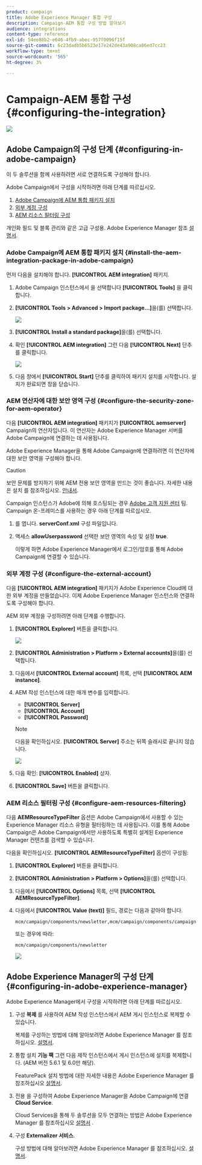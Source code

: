 ```yaml
---
product: campaign
title: Adobe Experience Manager 통합 구성
description: Campaign-AEM 통합 구성 방법 알아보기
audience: integrations
content-type: reference
exl-id: 54ee88b2-e646-4fb9-abec-957f0096f15f
source-git-commit: 6c23dadb5b6523e17e242de43a908ca86ed7cc23
workflow-type: tm+mt
source-wordcount: '565'
ht-degree: 3%

---
```


# Campaign-AEM 통합 구성{#configuring-the-integration}

![](../../assets/common.svg)

## Adobe Campaign의 구성 단계 {#configuring-in-adobe-campaign}

이 두 솔루션을 함께 사용하려면 서로 연결하도록 구성해야 합니다.

Adobe Campaign에서 구성을 시작하려면 아래 단계를 따르십시오.

1. [Adobe Campaign에 AEM 통합 패키지 설치](#install-the-aem-integration-package-in-adobe-campaign)
1. [외부 계정 구성](#configure-the-external-account)
1. [AEM 리소스 필터링 구성](#configure-aem-resources-filtering)

개인화 필드 및 블록 관리와 같은 고급 구성용. Adobe Experience Manager 참조 [설명서](https://helpx.adobe.com/experience-manager/6-5/sites/administering/using/campaignonpremise.html).

### Adobe Campaign에 AEM 통합 패키지 설치 {#install-the-aem-integration-package-in-adobe-campaign}

먼저 다음을 설치해야 합니다. **[!UICONTROL AEM integration]** 패키지.

1. Adobe Campaign 인스턴스에서 을 선택합니다 **[!UICONTROL Tools]** 을 클릭합니다.
1. **[!UICONTROL Tools > Advanced > Import package...]**&#x200B;을(를) 선택합니다.

   ![](assets/aem_config_1.png)

1. **[!UICONTROL Install a standard package]**&#x200B;을(를) 선택합니다.
1. 확인 **[!UICONTROL AEM integration]** 그런 다음 **[!UICONTROL Next]** 단추를 클릭합니다.

   ![](assets/aem_config_2.png)

1. 다음 창에서 **[!UICONTROL Start]** 단추를 클릭하여 패키지 설치를 시작합니다. 설치가 완료되면 창을 닫습니다.

### AEM 연산자에 대한 보안 영역 구성 {#configure-the-security-zone-for-aem-operator}

다음 **[!UICONTROL AEM integration]** 패키지가 **[!UICONTROL aemserver]** Campaign의 연산자입니다. 이 연산자는 Adobe Experience Manager 서버를 Adobe Campaign에 연결하는 데 사용됩니다.

Adobe Experience Manager을 통해 Adobe Campaign에 연결하려면 이 연산자에 대한 보안 영역을 구성해야 합니다.

>[!CAUTION]
>
>보안 문제를 방지하기 위해 AEM 전용 보안 영역을 만드는 것이 좋습니다. 자세한 내용은 설치 를 참조하십시오. [안내서](../../installation/using/security-zones.md).

Campaign 인스턴스가 Adobe에 의해 호스팅되는 경우 [Adobe 고객 지원 센터](https://helpx.adobe.com/kr/enterprise/admin-guide.html/enterprise/using/support-for-experience-cloud.ug.html) 팀. Campaign 온-프레미스를 사용하는 경우 아래 단계를 따르십시오.

1. 를 엽니다. **serverConf.xml** 구성 파일입니다.
1. 액세스 **allowUserpassword** 선택한 보안 영역의 속성 및 설정 **true**.

   이렇게 하면 Adobe Experience Manager에서 로그인/암호를 통해 Adobe Campaign에 연결할 수 있습니다.

### 외부 계정 구성 {#configure-the-external-account}

다음 **[!UICONTROL AEM integration]** 패키지가 Adobe Experience Cloud에 대한 외부 계정을 만들었습니다. 이제 Adobe Experience Manager 인스턴스와 연결하도록 구성해야 합니다.

AEM 외부 계정을 구성하려면 아래 단계를 수행합니다.

1. **[!UICONTROL Explorer]** 버튼을 클릭합니다.

   ![](assets/aem_config_3.png)

1. **[!UICONTROL Administration > Platform > External accounts]**&#x200B;을(를) 선택합니다.
1. 다음에서 **[!UICONTROL External account]** 목록, 선택 **[!UICONTROL AEM instance]**.
1. AEM 작성 인스턴스에 대한 매개 변수를 입력합니다.

   * **[!UICONTROL Server]**
   * **[!UICONTROL Account]**
   * **[!UICONTROL Password]**

   >[!NOTE]
   >
   >다음을 확인하십시오. **[!UICONTROL Server]** 주소는 뒤쪽 슬래시로 끝나지 않습니다.

   ![](assets/aem_config_4.png)

1. 다음 확인: **[!UICONTROL Enabled]** 상자.
1. **[!UICONTROL Save]** 버튼을 클릭합니다.

### AEM 리소스 필터링 구성 {#configure-aem-resources-filtering}

다음 **AEMResourceTypeFilter** 옵션은 Adobe Campaign에서 사용할 수 있는 Experience Manager 리소스 유형을 필터링하는 데 사용됩니다. 이를 통해 Adobe Campaign은 Adobe Campaign에서만 사용하도록 특별히 설계된 Experience Manager 컨텐츠를 검색할 수 있습니다.

다음을 확인하십시오. **[!UICONTROL AEMResourceTypeFilter]** 옵션이 구성됨:

1. **[!UICONTROL Explorer]** 버튼을 클릭합니다.
1. **[!UICONTROL Administration > Platform > Options]**&#x200B;을(를) 선택합니다.
1. 다음에서 **[!UICONTROL Options]** 목록, 선택 **[!UICONTROL AEMResourceTypeFilter]**.
1. 다음에서 **[!UICONTROL Value (text)]** 필드, 경로는 다음과 같아야 합니다.

   ```
   mcm/campaign/components/newsletter,mcm/campaign/components/campaign_newsletterpage,mcm/neolane/components/newsletter
   ```

   또는 경우에 따라:

   ```
   mcm/campaign/components/newsletter
   ```

   ![](assets/aem_config_5.png)

## Adobe Experience Manager의 구성 단계 {#configuring-in-adobe-experience-manager}

Adobe Experience Manager에서 구성을 시작하려면 아래 단계를 따르십시오.

1. 구성 **복제** 를 사용하여 AEM 작성 인스턴스에서 AEM 게시 인스턴스로 복제할 수 있습니다.

   복제를 구성하는 방법에 대해 알아보려면 Adobe Experience Manager 를 참조하십시오. [설명서](https://helpx.adobe.com/experience-manager/6-5/sites/deploying/using/replication.html).

1. 통합 설치 **기능 팩** 그런 다음 제작 인스턴스에서 게시 인스턴스에 설치를 복제합니다. (AEM 버전 5.6.1 및 6.0만 해당).

   FeaturePack 설치 방법에 대한 자세한 내용은 Adobe Experience Manager 를 참조하십시오 [설명서](https://helpx.adobe.com/experience-manager/aem-previous-versions.html).

1. 전용 을 구성하여 Adobe Experience Manager을 Adobe Campaign에 연결 **Cloud Service**.

   Cloud Services을 통해 두 솔루션을 모두 연결하는 방법은 Adobe Experience Manager 를 참조하십시오 [설명서](https://helpx.adobe.com/experience-manager/6-5/sites/administering/using/campaignonpremise.html#ConfiguringAdobeExperienceManager) .

1. 구성 **Externalizer 서비스**.

   구성 방법에 대해 알아보려면 Adobe Experience Manager 를 참조하십시오. [설명서](https://helpx.adobe.com/experience-manager/6-5/sites/developing/using/externalizer.html).
